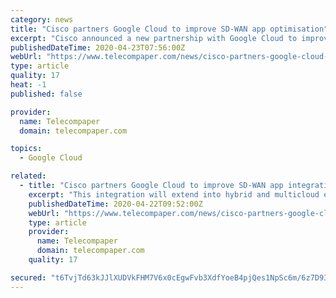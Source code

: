 ```yaml
---
category: news
title: "Cisco partners Google Cloud to improve SD-WAN app optimisation"
excerpt: "Cisco announced a new partnership with Google Cloud to improve application integration and optimisation across hybrid cloud environments based on Cisco SD-WAN platforms. The automated solution will ensure that applications and enterprise networks will be able to share service-level agreement settings, security policy, and compliance data ..."
publishedDateTime: 2020-04-23T07:56:00Z
webUrl: "https://www.telecompaper.com/news/cisco-partners-google-cloud-to-improve-sd-wan-app-integration--1335601"
type: article
quality: 17
heat: -1
published: false

provider:
  name: Telecompaper
  domain: telecompaper.com

topics:
  - Google Cloud

related:
  - title: "Cisco partners Google Cloud to improve SD-WAN app integration"
    excerpt: "This integration will extend into hybrid and multicloud environments, like Anthos, Google Cloud’s open application platform, supporting the optimization of distributed, multicloud microservice-based applications."
    publishedDateTime: 2020-04-22T09:52:00Z
    webUrl: "https://www.telecompaper.com/news/cisco-partners-google-cloud-to-improve-sd-wan-app-integration--1335601"
    type: article
    provider:
      name: Telecompaper
      domain: telecompaper.com
    quality: 17

secured: "t6TvjTd63kJJlXUDVkFHM7V6x0cEgwFvb3XdfYoeB4pjQes1NpSc6m/6z7D93876BmSqUZs6TlJSPnqFHzyXHAZu7dHTBFMc6X4dNHTtoQ6Z2KB15kWPgUwOWWTVNqc0snemb6tsColzgddoWfrgL/I6th0T6FkooEEVhJKwWc5l+3ckhcDH9XzS/+iW3emVG632sFARUAoJHH8FrQskKwFLdGUmgLHSGmjVfUK/lWxeJat57U+UnAx9cUbZGRdL7Yr7dYp7pWXqpgP/ucDWRkrejEjbOlVFDSJ6GMezrF8UmNAmROrwZOJ7Opt26D2d;XuZ3NWyNq6XkUv9NTcIz7g=="
---
```


